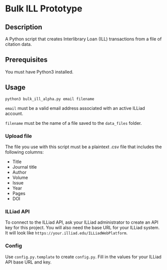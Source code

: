 # Bulk ILL Prototype
## Description
A Python script that creates Interlibrary Loan (ILL) transactions from a file of citation data.
## Prerequisites
You must have Python3 installed.
## Usage
`python3 bulk_ill_alpha.py email filename`

`email` must be a valid email address associated with an active ILLiad account.

`filename` must be the name of a file saved to the `data_files` folder.

### Upload file
The file you use with this script must be a plaintext .csv file that includes the following columns:
* Title
* Journal title
* Author
* Volume
* Issue
* Year
* Pages
* DOI

### ILLiad API
To connect to the ILLiad API, ask your ILLiad administrator to create an API key for this project. You will also need the base URL for your ILLiad system. It will look like `https://your.illiad.edu/ILLiadWebPlatform`.

### Config
Use `config.py.template` to create `config.py`. Fill in the values for your ILLiad API base URL and key.
